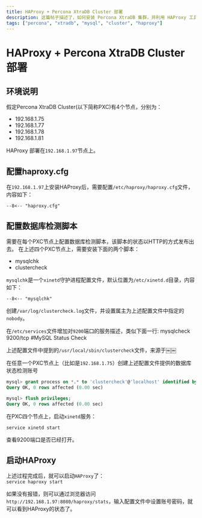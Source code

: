 ```yaml
---
title: HAProxy + Percona XtraDB Cluster 部署
description: 这篇帖子描述了，如何安装 Percona XtraDB 集群，并利用 HAProxy 工具来做到负载均衡
tags: ["percona", "xtradb", "mysql", "cluster", "haproxy"]
---
```


# HAProxy + Percona XtraDB Cluster 部署

## 环境说明

假定Percona XtraDB Cluster(以下简称PXC)有4个节点，分别为：  

- 192.168.1.75
- 192.168.1.77
- 192.168.1.78
- 192.168.1.81

HAProxy 部署在`192.168.1.97`节点上。

## 配置haproxy.cfg

在`192.168.1.97`上安装HAProxy后，需要配置`/etc/haproxy/haproxy.cfg`文件，内容如下：


```
--8<-- "haproxy.cfg"
```

## 配置数据库检测脚本

需要在每个PXC节点上配置数据库检测脚本，该脚本的状态以HTTP的方式发布出去。
在上述四个PXC节点上，需要安装下面的两个脚本：

- mysqlchk
- clustercheck

`mysqlchk`是一个`xinetd`守护进程配置文件，默认位置为`/etc/xinetd.d`目录，内容如下：

```
--8<-- "mysqlchk"
```

创建`/var/log/clustercheck.log`文件，并设置属主为上述配置文件中指定的`nobody`。

在`/etc/services`文件增加对`9200`端口的服务描述，类似下面一行:
mysqlcheck  9200/tcp     #MySQL Status Check

上述配置文件中提到的`/usr/local/sbin/clustercheck`文件，来源于￼￼

在任意一个PXC节点上（比如是`192.168.1.75`）创建上述配置文件提供的数据库状态检测账号

```sql
mysql> grant process on *.* to 'clustercheck'@'localhost' identified by 'clustercheckpassword!';
Query OK, 0 rows affected (0.00 sec)

mysql> flush privileges;
Query OK, 0 rows affected (0.00 sec)
```

在PXC四个节点上，启动`xinetd`服务：  

`service xinetd start`

查看9200端口是否已经打开。

## 启动HAProxy

上述过程完成后，就可以启动`HAProxy`了：   
`service haproxy start`

如果没有报错，则可以通过浏览器访问 `http://192.168.1.97:8080/haproxy/stats`，输入配置文件中设置账号密码，就可以看到HAProxy的状态了。